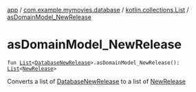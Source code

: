 [app](../../index.md) / [com.example.mymovies.database](../index.md) / [kotlin.collections.List](index.md) / [asDomainModel_NewRelease](./as-domain-model_-new-release.md)

# asDomainModel_NewRelease

`fun `[`List`](https://kotlinlang.org/api/latest/jvm/stdlib/kotlin.collections/-list/index.html)`<`[`DatabaseNewRelease`](../-database-new-release/index.md)`>.asDomainModel_NewRelease(): `[`List`](https://kotlinlang.org/api/latest/jvm/stdlib/kotlin.collections/-list/index.html)`<`[`NewRelease`](../../com.example.mymovies.models/-new-release/index.md)`>`

Converts a list of [DatabaseNewRelease](../-database-new-release/index.md) to a list of [NewRelease](../../com.example.mymovies.models/-new-release/index.md)

